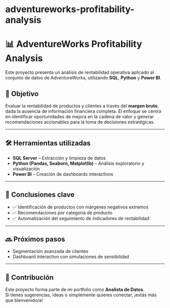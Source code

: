 # adventureworks-profitability-analysis
# 📊 AdventureWorks Profitability Analysis

Este proyecto presenta un análisis de rentabilidad operativa aplicado al conjunto de datos de AdventureWorks, utilizando **SQL**, **Python** y **Power BI**.

## 🎯 Objetivo
Evaluar la rentabilidad de productos y clientes a través del **margen bruto**, dada la ausencia de información financiera completa. El enfoque se centra en identificar oportunidades de mejora en la cadena de valor y generar recomendaciones accionables para la toma de decisiones estratégicas.

---

## 🛠️ Herramientas utilizadas

- **SQL Server** – Extracción y limpieza de datos
- **Python (Pandas, Seaborn, Matplotlib)** – Análisis exploratorio y visualización
- **Power BI** – Creación de dashboards interactivos

---

## 📌 Conclusiones clave

- ✅ Identificación de productos con márgenes negativos extremos  
- ✅ Recomendaciones por categoría de producto  
- ✅ Automatización del seguimiento de indicadores de rentabilidad

---

## 🔜 Próximos pasos

- Segmentación avanzada de clientes
- Dashboard interactivo con simulaciones de sensibilidad

---

## 📣 Contribución

Este proyecto forma parte de mi portfolio como **Analista de Datos**.  
Si tienes sugerencias, ideas o simplemente quieres conectar, ¡estás más que bienvenido/a!

